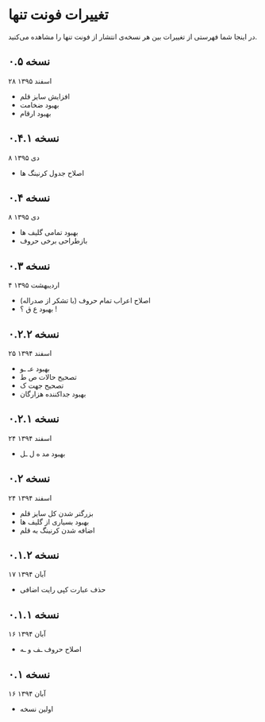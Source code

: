 تغییرات فونت تنها
=================

در اینجا شما فهرستی از تغییرات بین هر نسخه‌ی انتشار از فونت تنها را مشاهده می‌کنید.


نسخه ۰.۵
--------
۲۸ اسفند ۱۳۹۵

- افزایش سایز قلم
- بهبود ضخامت
- بهبود ارقام

نسخه ۰.۴.۱
----------
۸ دی ۱۳۹۵

- اصلاح جدول کرنینگ ها

نسخه ۰.۴
--------
۸ دی ۱۳۹۵

- بهبود تمامی گلیف ها
- بازطراحی برخی حروف

نسخه ۰.۳
--------
۴ اردیبهشت ۱۳۹۵

- اصلاح اعراب تمام حروف (با تشکر از صدراله)
- بهبود ع ق ؟ !

نسخه ۰.۲.۲
----------
۲۵ اسفند ۱۳۹۴

- بهبود عـ ـو
- تصحیح حالات ص ط
- تصحیح جهت ک
- بهبود جداکننده هزارگان

نسخه ۰.۲.۱
----------
۲۴ اسفند ۱۳۹۴

- بهبود مد ه ل ـل

نسخه ۰.۲
--------
۲۴ اسفند ۱۳۹۴

- بزرگتر شدن کل سایز قلم
- بهبود بسیاری از گلیف ها
- اضافه شدن کرنینگ به قلم

نسخه ۰.۱.۲
----------
۱۷ آبان ۱۳۹۴

- حذف عبارت کپی رایت اضافی

نسخه ۰.۱.۱
----------
۱۶ آبان ۱۳۹۴

- اصلاح حروف ـف و ـه

نسخه ۰.۱
--------
۱۶ آبان ۱۳۹۴

- اولین نسخه
